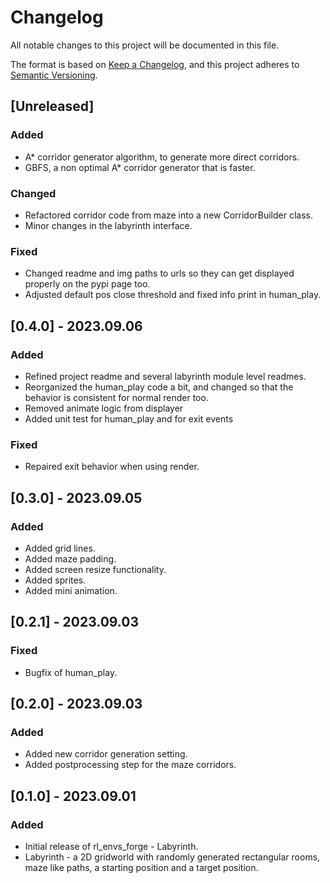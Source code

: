 # Changelog

All notable changes to this project will be documented in this file.

The format is based on [Keep a Changelog](https://keepachangelog.com/en/1.0.0/),
and this project adheres to [Semantic Versioning](https://semver.org/spec/v2.0.0.html).

## [Unreleased]

### Added
 - A* corridor generator algorithm, to generate more direct corridors.
 - GBFS, a non optimal A* corridor generator that is faster.
### Changed
 - Refactored corridor code from maze into a new CorridorBuilder class.
 - Minor changes in the labyrinth interface.
### Fixed
 - Changed readme and img paths to urls so they can get displayed properly on the pypi page too.
 - Adjusted default pos close threshold and fixed info print in human_play.

## [0.4.0] - 2023.09.06
### Added 
 - Refined project readme and several labyrinth module level readmes.
 - Reorganized the human_play code a bit, and changed so that the behavior is consistent for normal render too.
 - Removed animate logic from displayer
 - Added unit test for human_play and for exit events

### Fixed
 - Repaired exit behavior when using render.


## [0.3.0] - 2023.09.05
### Added
 - Added grid lines.
 - Added maze padding.
 - Added screen resize functionality.
 - Added sprites.
 - Added mini animation.

## [0.2.1] - 2023.09.03
### Fixed
 - Bugfix of human_play.
 
## [0.2.0] - 2023.09.03
### Added
 - Added new corridor generation setting.
 - Added postprocessing step for the maze corridors.

## [0.1.0] - 2023.09.01
### Added
- Initial release of rl_envs_forge - Labyrinth.
- Labyrinth - a 2D gridworld with randomly generated rectangular rooms, maze like paths, a starting position and a target position.